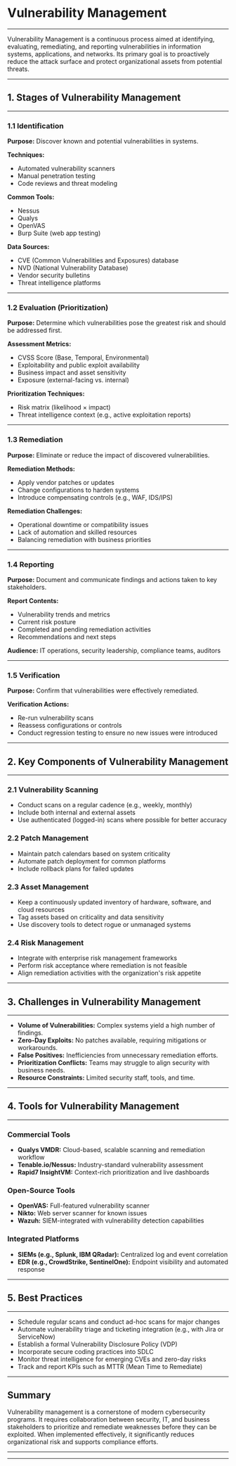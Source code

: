# Vulnerability Management
---
Vulnerability Management is a continuous process aimed at identifying, evaluating, remediating, and reporting vulnerabilities in information systems, applications, and networks. Its primary goal is to proactively reduce the attack surface and protect organizational assets from potential threats.

----
## 1. Stages of Vulnerability Management
----
### 1.1 Identification

**Purpose:** Discover known and potential vulnerabilities in systems.

**Techniques:**
- Automated vulnerability scanners
- Manual penetration testing
- Code reviews and threat modeling

**Common Tools:**
- Nessus
- Qualys
- OpenVAS
- Burp Suite (web app testing)

**Data Sources:**
- CVE (Common Vulnerabilities and Exposures) database
- NVD (National Vulnerability Database)
- Vendor security bulletins
- Threat intelligence platforms

---
### 1.2 Evaluation (Prioritization)

**Purpose:** Determine which vulnerabilities pose the greatest risk and should be addressed first.

**Assessment Metrics:**
- CVSS Score (Base, Temporal, Environmental)
- Exploitability and public exploit availability
- Business impact and asset sensitivity
- Exposure (external-facing vs. internal)

**Prioritization Techniques:**
- Risk matrix (likelihood × impact)
- Threat intelligence context (e.g., active exploitation reports)

---

### 1.3 Remediation

**Purpose:** Eliminate or reduce the impact of discovered vulnerabilities.

**Remediation Methods:**
- Apply vendor patches or updates
- Change configurations to harden systems
- Introduce compensating controls (e.g., WAF, IDS/IPS)

**Remediation Challenges:**
- Operational downtime or compatibility issues
- Lack of automation and skilled resources
- Balancing remediation with business priorities

---
### 1.4 Reporting

**Purpose:** Document and communicate findings and actions taken to key stakeholders.

**Report Contents:**
- Vulnerability trends and metrics
- Current risk posture
- Completed and pending remediation activities
- Recommendations and next steps

**Audience:** IT operations, security leadership, compliance teams, auditors

---
### 1.5 Verification

**Purpose:** Confirm that vulnerabilities were effectively remediated.

**Verification Actions:**
- Re-run vulnerability scans
- Reassess configurations or controls
- Conduct regression testing to ensure no new issues were introduced

---
## 2. Key Components of Vulnerability Management
----
### 2.1 Vulnerability Scanning
- Conduct scans on a regular cadence (e.g., weekly, monthly)
- Include both internal and external assets
- Use authenticated (logged-in) scans where possible for better accuracy
### 2.2 Patch Management
- Maintain patch calendars based on system criticality
- Automate patch deployment for common platforms
- Include rollback plans for failed updates
### 2.3 Asset Management
- Keep a continuously updated inventory of hardware, software, and cloud resources
- Tag assets based on criticality and data sensitivity
- Use discovery tools to detect rogue or unmanaged systems
### 2.4 Risk Management
- Integrate with enterprise risk management frameworks
- Perform risk acceptance where remediation is not feasible
- Align remediation activities with the organization's risk appetite

---
## 3. Challenges in Vulnerability Management
---
- **Volume of Vulnerabilities:** Complex systems yield a high number of findings.
- **Zero-Day Exploits:** No patches available, requiring mitigations or workarounds.
- **False Positives:** Inefficiencies from unnecessary remediation efforts.
- **Prioritization Conflicts:** Teams may struggle to align security with business needs.
- **Resource Constraints:** Limited security staff, tools, and time.

---
## 4. Tools for Vulnerability Management
---
### Commercial Tools
- **Qualys VMDR:** Cloud-based, scalable scanning and remediation workflow
- **Tenable.io/Nessus:** Industry-standard vulnerability assessment
- **Rapid7 InsightVM:** Context-rich prioritization and live dashboards

### Open-Source Tools
- **OpenVAS:** Full-featured vulnerability scanner
- **Nikto:** Web server scanner for known issues
- **Wazuh:** SIEM-integrated with vulnerability detection capabilities

### Integrated Platforms
- **SIEMs (e.g., Splunk, IBM QRadar):** Centralized log and event correlation
- **EDR (e.g., CrowdStrike, SentinelOne):** Endpoint visibility and automated response

---
## 5. Best Practices
---
- Schedule regular scans and conduct ad-hoc scans for major changes
- Automate vulnerability triage and ticketing integration (e.g., with Jira or ServiceNow)
- Establish a formal Vulnerability Disclosure Policy (VDP)
- Incorporate secure coding practices into SDLC
- Monitor threat intelligence for emerging CVEs and zero-day risks
- Track and report KPIs such as MTTR (Mean Time to Remediate)

---
## Summary

Vulnerability management is a cornerstone of modern cybersecurity programs. It requires collaboration between security, IT, and business stakeholders to prioritize and remediate weaknesses before they can be exploited. When implemented effectively, it significantly reduces organizational risk and supports compliance efforts.

------
----
